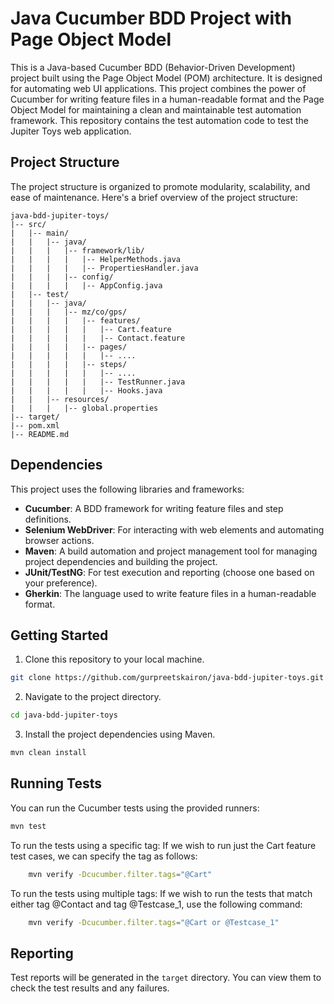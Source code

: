 # Java Cucumber BDD Project with Page Object Model

This is a Java-based Cucumber BDD (Behavior-Driven Development) project built using the Page Object Model (POM) architecture. It is designed for automating web UI applications. This project combines the power of Cucumber for writing feature files in a human-readable format and the Page Object Model for maintaining a clean and maintainable test automation framework.
This repository contains the test automation code to test the Jupiter Toys web application.

## Project Structure

The project structure is organized to promote modularity, scalability, and ease of maintenance. Here's a brief overview of the project structure:

```
java-bdd-jupiter-toys/
|-- src/
|   |-- main/
|   |   |-- java/
|   |   |   |-- framework/lib/
|   |   |   |   |-- HelperMethods.java
|   |   |   |   |-- PropertiesHandler.java
|   |   |   |-- config/
|   |   |   |   |-- AppConfig.java
|   |-- test/
|   |   |-- java/
|   |   |   |-- mz/co/gps/
|   |   |   |   |-- features/
|   |   |   |   |   |-- Cart.feature
|   |   |   |   |   |-- Contact.feature
|   |   |   |   |-- pages/
|   |   |   |   |   |-- ....
|   |   |   |   |-- steps/
|   |   |   |   |   |-- ....
|   |   |   |   |   |-- TestRunner.java
|   |   |   |   |   |-- Hooks.java
|   |   |-- resources/
|   |   |   |-- global.properties
|-- target/
|-- pom.xml
|-- README.md
```

## Dependencies

This project uses the following libraries and frameworks:

- **Cucumber**: A BDD framework for writing feature files and step definitions.
- **Selenium WebDriver**: For interacting with web elements and automating browser actions.
- **Maven**: A build automation and project management tool for managing project dependencies and building the project.
- **JUnit/TestNG**: For test execution and reporting (choose one based on your preference).
- **Gherkin**: The language used to write feature files in a human-readable format.

## Getting Started

1. Clone this repository to your local machine.

```bash
git clone https://github.com/gurpreetskairon/java-bdd-jupiter-toys.git
```

2. Navigate to the project directory.

```bash
cd java-bdd-jupiter-toys
```

3. Install the project dependencies using Maven.

```bash
mvn clean install
```

## Running Tests

You can run the Cucumber tests using the provided runners:

```bash
mvn test
```

To run the tests using a specific tag:
   If we wish to run just the Cart feature test cases, we can specify the tag as follows:

```bash
	mvn verify -Dcucumber.filter.tags="@Cart"
```

To run the tests using multiple tags:
   If we wish to run the tests that match either tag @Contact and tag @Testcase_1, use the following command:

```bash
	mvn verify -Dcucumber.filter.tags="@Cart or @Testcase_1"
```

## Reporting

Test reports will be generated in the `target` directory. You can view them to check the test results and any failures.
